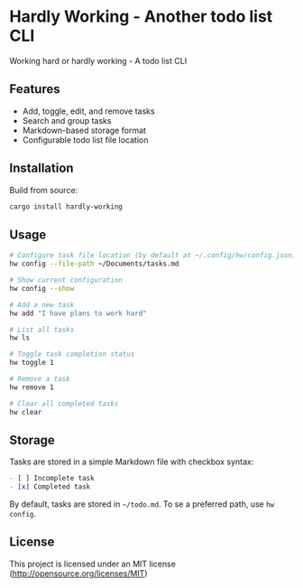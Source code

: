 # Hardly Working - Another todo list CLI

Working hard or hardly working - A todo list CLI

## Features

- Add, toggle, edit, and remove tasks
- Search and group tasks
- Markdown-based storage format
- Configurable todo list file location

## Installation

Build from source:

```bash
cargo install hardly-working
```

## Usage

```bash
# Configure task file location (by default at ~/.config/hw/config.json)
hw config --file-path ~/Documents/tasks.md

# Show current configuration
hw config --show

# Add a new task
hw add "I have plans to work hard"

# List all tasks
hw ls

# Toggle task completion status
hw toggle 1

# Remove a task
hw remove 1

# Clear all completed tasks
hw clear
```

## Storage

Tasks are stored in a simple Markdown file with checkbox syntax:

```markdown
- [ ] Incomplete task
- [x] Completed task
```

By default, tasks are stored in `~/todo.md`. To se a preferred path, use `hw config`.

## License

This project is licensed under an MIT license (http://opensource.org/licenses/MIT)
